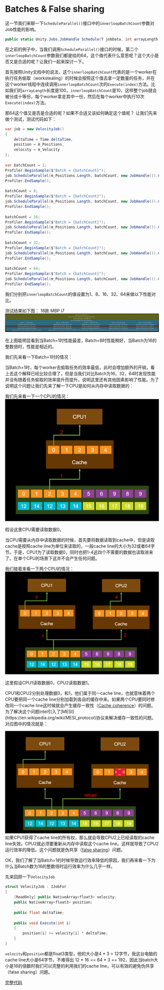 # Batches & False sharing

这一节我们来聊一下``ScheduleParallel()``接口中的``innerloopBatchCount``参数对Job性能的影响。

```C#
public static Unity.Jobs.JobHandle Schedule(T jobData, int arrayLength, int innerloopBatchCount, Unity.Jobs.JobHandle dependsOn);
```

在之前的例子中，当我们调用``ScheduleParallel()``接口的时候，第二个``innerloopBatchCount``参数我们都是给的64，这个值代表什么意思呢？这个大小是否又是合适的呢？让我们一起来探讨一下。

首先按照Unity文档中的说法，这个``innerloopBatchCount``代表的是一个worker在执行任务偷取（workstealing）的时候会按照这个值去拿一定数量的任务，并在这个worker线程中连续调用``innerloopBatchCount``次的``Execute(index)``方法。比如我们的``arrayLength``长度是100，``innerloopBatchCount``是10，这样整个job就会被分成十等份，每个worker拿走其中一份，然后在每个worker中执行10次``Execute(index)``方法。

那64这个值又是否是合适的呢？如果不合适又该如何确定这个值呢？
让我们先来做个测试，测试代码如下：

```C#
var job = new VelocityJob()
{
    deltaTime = Time.deltaTime,
    position = m_Positions,
    velocity = m_Velocity
};

var batchCount = 1;
Profiler.BeginSample($"Batch = {batchCount}");
job.ScheduleParallel(m_Positions.Length, batchCount, new JobHandle()).Complete();
Profiler.EndSample();

batchCount = 8;
Profiler.BeginSample($"Batch = {batchCount}");
job.ScheduleParallel(m_Positions.Length, batchCount, new JobHandle()).Complete();
Profiler.EndSample();

batchCount = 16;
Profiler.BeginSample($"Batch = {batchCount}");
job.ScheduleParallel(m_Positions.Length, batchCount, new JobHandle()).Complete();
Profiler.EndSample();

batchCount = 32;
Profiler.BeginSample($"Batch = {batchCount}");
job.ScheduleParallel(m_Positions.Length, batchCount, new JobHandle()).Complete();
Profiler.EndSample();

batchCount = 64;
Profiler.BeginSample($"Batch = {batchCount}");
job.ScheduleParallel(m_Positions.Length, batchCount, new JobHandle()).Complete();
Profiler.EndSample();
```

我们分别把``innerloopBatchCount``的值设置为1、8、16、32、64来做以下性能对比。

测试结果如下图：
18款 MBP i7
![Batch Test MBP](imgs/IJobForAdvanced-Batches/mbp-batch-test.png)

在上图能明显看到当Batch=1时性能最差，Batch=8时性能稍好，当Batch为16的整数倍时，性能是相近的。

我们先来看一下Batch=1时的情况：

当Batch=1时，每个worker去偷取任务的效率最低，此时会增加额外的开销，看上去这个解释已经比较合理了，但是当我们对比Batch为16，32，64时发现性能并没有随着任务偷取的效率提升而提升。说明这里还有其他因素影响了性能。为了说明这个问题让我们先来了解一下CPU是如何从内存中读取数据的：

我们先来看一下一个CPU的情况：
![一个CPU读取](imgs/IJobForAdvanced-Batches/1CPU.png)

假设这里CPU需要读取数据0。

当CPU需要从内存中读取数据的时候，首先要将数据读取到cache中，但是读取cache是按照cache line为单位来读取的，一般cache line的大小为32或者64字节。于是，CPU1为了读取数据0，同时也把1-4这四个不需要的数据也读取进来了。在单个CPU的场景下这并不会产生任何问题。

我们接着来看一下两个CPU的情况：
![两个CPU读取](imgs/IJobForAdvanced-Batches/2CPUs.png)

这里假设CPU1读取数据0，CPU2读取数据1。

CPU1和CPU2分别处理数据0，和1，他们属于同一cache line，也就意味着两个CPU要把同一个cache line分别加载到各自的缓存中来。如果两个CPU要同时修改同一个cache line这时候就会产生缓存一致性（[Cache coherence](https://en.wikipedia.org/wiki/Cache_coherence#:~:text=In%20computer%20architecture%2C%20cache%20coherence,CPUs%20in%20a%20multiprocessing%20system.)）的问题。为了解决这个问题intel引入了[MESI](https://en.wikipedia.org/wiki/MESI_protocol)协议来解决缓存一致性的问题。对应图中的情况就是：

![cache invalid](imgs/IJobForAdvanced-Batches/cache-reload.png)
如果CPU1获得了cache line的所有权，那么就会导致CPU2上已经读取的cache line失效。CPU2就必须要重新从内存中读取这个cache line。这样就导致了CPU2运行效率的降低。这个问题就是伪共享（[false sharing](https://en.wikipedia.org/wiki/False_sharing)）问题。

OK，我们了解了当Batch=1的时候导致运行效率降低的原因，我们再来看一下为什么当Batch数为16的整数倍时运行效率为什么几乎一样。

先来回顾一下``VelocityJob``

```C#
struct VelocityJob : IJobFor
{
    [ReadOnly] public NativeArray<float3> velocity;
    public NativeArray<float3> position;

    public float deltaTime;

    public void Execute(int i)
    {
        position[i] += velocity[i] * deltaTime;
    }
}
```

``velocity``和``position``都是float3类型，他的大小是4 \* 3 = 12字节，我这台电脑的cache line大小是64字节，不难得出 12 \* 16 == 64 \* 3 == 192，因此当batch大小是16的倍数时我们可以完整的利用我们的cache line，可以有效的避免伪共享（false sharing）问题。

[完整代码](https://github.com/vinsli/C-Sharp-Job-System-Essential/blob/main/JobSystemDemos/Assets/JobSystem/IJobForAdvanced-Batches/Batches.cs)